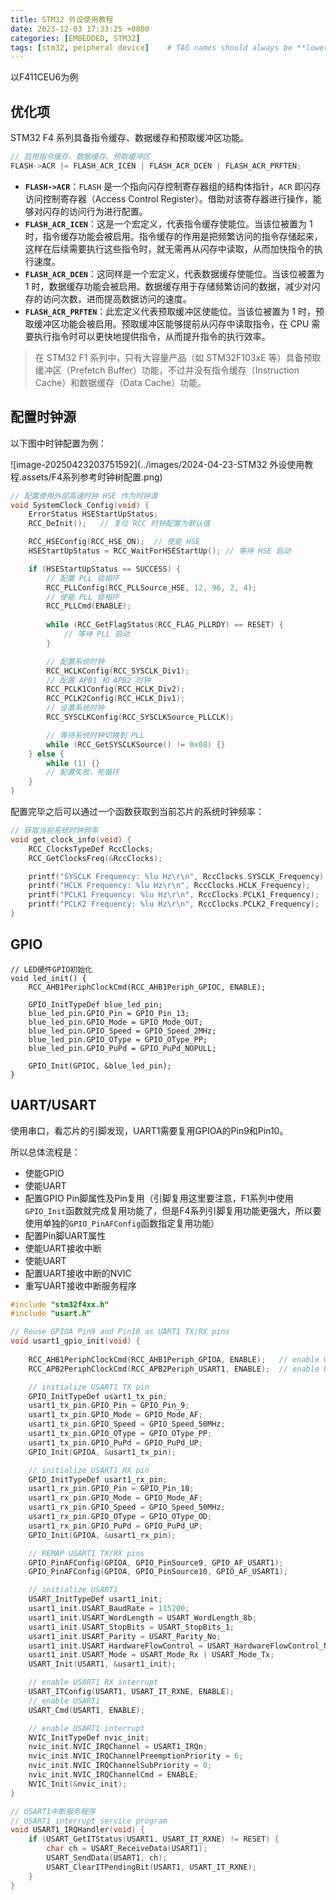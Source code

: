 ```yaml
---
title: STM32 外设使用教程
date: 2023-12-03 17:33:25 +0800
categories: [EMBEDDED, STM32]
tags: [stm32, peipheral device]    # TAG names should always be **lowercase**
---
```


以F411CEU6为例

## 优化项

STM32 F4 系列具备指令缓存、数据缓存和预取缓冲区功能。

``` c
// 启用指令缓存、数据缓存、预取缓冲区
FLASH->ACR |= FLASH_ACR_ICEN | FLASH_ACR_DCEN | FLASH_ACR_PRFTEN;
```

- **`FLASH->ACR`**：`FLASH` 是一个指向闪存控制寄存器组的结构体指针，`ACR` 即闪存访问控制寄存器（Access Control Register）。借助对该寄存器进行操作，能够对闪存的访问行为进行配置。
- **`FLASH_ACR_ICEN`**：这是一个宏定义，代表指令缓存使能位。当该位被置为 1 时，指令缓存功能会被启用。指令缓存的作用是把频繁访问的指令存储起来，这样在后续需要执行这些指令时，就无需再从闪存中读取，从而加快指令的执行速度。
- **`FLASH_ACR_DCEN`**：这同样是一个宏定义，代表数据缓存使能位。当该位被置为 1 时，数据缓存功能会被启用。数据缓存用于存储频繁访问的数据，减少对闪存的访问次数，进而提高数据访问的速度。
- **`FLASH_ACR_PRFTEN`**：此宏定义代表预取缓冲区使能位。当该位被置为 1 时，预取缓冲区功能会被启用。预取缓冲区能够提前从闪存中读取指令，在 CPU 需要执行指令时可以更快地提供指令，从而提升指令的执行效率。

> 在 STM32 F1 系列中，只有大容量产品（如 STM32F103xE 等）具备预取缓冲区（Prefetch Buffer）功能，不过并没有指令缓存（Instruction Cache）和数据缓存（Data Cache）功能。

## 配置时钟源

以下图中时钟配置为例：

![image-20250423203751592](../images/2024-04-23-STM32 外设使用教程.assets/F4系列参考时钟树配置.png)

``` c
// 配置使用外部高速时钟 HSE 作为时钟源
void SystemClock_Config(void) {
	ErrorStatus HSEStartUpStatus;
	RCC_DeInit();	// 复位 RCC 时钟配置为默认值

	RCC_HSEConfig(RCC_HSE_ON);	// 使能 HSE
	HSEStartUpStatus = RCC_WaitForHSEStartUp();	// 等待 HSE 启动

	if (HSEStartUpStatus == SUCCESS) {
		// 配置 PLL 锁相环
		RCC_PLLConfig(RCC_PLLSource_HSE, 12, 96, 2, 4);
		// 使能 PLL 锁相环
		RCC_PLLCmd(ENABLE);
		
		while (RCC_GetFlagStatus(RCC_FLAG_PLLRDY) == RESET) {
			// 等待 PLL 启动
		}

		// 配置系统时钟
		RCC_HCLKConfig(RCC_SYSCLK_Div1);
		// 配置 APB1 和 APB2 时钟
		RCC_PCLK1Config(RCC_HCLK_Div2);
		RCC_PCLK2Config(RCC_HCLK_Div1);
		// 设置系统时钟
		RCC_SYSCLKConfig(RCC_SYSCLKSource_PLLCLK);

		// 等待系统时钟切换到 PLL
		while (RCC_GetSYSCLKSource() != 0x08) {}
	} else {
		while (1) {}
		// 配置失败，死循环
	}
}
```

配置完毕之后可以通过一个函数获取到当前芯片的系统时钟频率：

``` c
// 获取当前系统时钟频率
void get_clock_info(void) {
	RCC_ClocksTypeDef RccClocks;
	RCC_GetClocksFreq(&RccClocks);

	printf("SYSCLK Frequency: %lu Hz\r\n", RccClocks.SYSCLK_Frequency);
	printf("HCLK Frequency: %lu Hz\r\n", RccClocks.HCLK_Frequency);
	printf("PCLK1 Frequency: %lu Hz\r\n", RccClocks.PCLK1_Frequency);
	printf("PCLK2 Frequency: %lu Hz\r\n", RccClocks.PCLK2_Frequency);
}
```

## GPIO

``` 
// LED硬件GPIO初始化
void led_init() {
    RCC_AHB1PeriphClockCmd(RCC_AHB1Periph_GPIOC, ENABLE);

    GPIO_InitTypeDef blue_led_pin;
    blue_led_pin.GPIO_Pin = GPIO_Pin_13;
    blue_led_pin.GPIO_Mode = GPIO_Mode_OUT;
    blue_led_pin.GPIO_Speed = GPIO_Speed_2MHz;
    blue_led_pin.GPIO_OType = GPIO_OType_PP;
    blue_led_pin.GPIO_PuPd = GPIO_PuPd_NOPULL;
    
    GPIO_Init(GPIOC, &blue_led_pin);    
}
```



## UART/USART

使用串口，看芯片的引脚发现，UART1需要复用GPIOA的Pin9和Pin10。

所以总体流程是：

* 使能GPIO
* 使能UART
* 配置GPIO Pin脚属性及Pin复用（引脚复用这里要注意，F1系列中使用`GPIO_Init`函数就完成复用功能了，但是F4系列引脚复用功能更强大，所以要使用单独的`GPIO_PinAFConfig`函数指定复用功能）
* 配置Pin脚UART属性
* 使能UART接收中断
* 使能UART
* 配置UART接收中断的NVIC
* 重写UART接收中断服务程序

``` c
#include "stm32f4xx.h"
#include "usart.h"

// Reuse GPIOA Pin9 and Pin10 as UART1 TX/RX pins
void usart1_gpio_init(void) {
    
    RCC_AHB1PeriphClockCmd(RCC_AHB1Periph_GPIOA, ENABLE);   // enable GPIOA clock
    RCC_APB2PeriphClockCmd(RCC_APB2Periph_USART1, ENABLE);  // enable USART1 clock

    // initialize USART1 TX pin
    GPIO_InitTypeDef usart1_tx_pin;
    usart1_tx_pin.GPIO_Pin = GPIO_Pin_9;
    usart1_tx_pin.GPIO_Mode = GPIO_Mode_AF;
    usart1_tx_pin.GPIO_Speed = GPIO_Speed_50MHz;
    usart1_tx_pin.GPIO_OType = GPIO_OType_PP;
    usart1_tx_pin.GPIO_PuPd = GPIO_PuPd_UP;
    GPIO_Init(GPIOA, &usart1_tx_pin);

    // initialize USART1 RX pin
    GPIO_InitTypeDef usart1_rx_pin;
    usart1_rx_pin.GPIO_Pin = GPIO_Pin_10;
    usart1_rx_pin.GPIO_Mode = GPIO_Mode_AF;
    usart1_rx_pin.GPIO_Speed = GPIO_Speed_50MHz;
    usart1_rx_pin.GPIO_OType = GPIO_OType_OD;
    usart1_rx_pin.GPIO_PuPd = GPIO_PuPd_UP;
    GPIO_Init(GPIOA, &usart1_rx_pin);

    // REMAP USART1 TX/RX pins
    GPIO_PinAFConfig(GPIOA, GPIO_PinSource9, GPIO_AF_USART1);
    GPIO_PinAFConfig(GPIOA, GPIO_PinSource10, GPIO_AF_USART1);

    // initialize USART1
    USART_InitTypeDef usart1_init;
    usart1_init.USART_BaudRate = 115200;
    usart1_init.USART_WordLength = USART_WordLength_8b;
    usart1_init.USART_StopBits = USART_StopBits_1;
    usart1_init.USART_Parity = USART_Parity_No;
    usart1_init.USART_HardwareFlowControl = USART_HardwareFlowControl_None;
    usart1_init.USART_Mode = USART_Mode_Rx | USART_Mode_Tx;
    USART_Init(USART1, &usart1_init);

    // enable USART1 RX interrupt
    USART_ITConfig(USART1, USART_IT_RXNE, ENABLE);
    // enable USART1
    USART_Cmd(USART1, ENABLE);

    // enable USART1 interrupt
    NVIC_InitTypeDef nvic_init;
    nvic_init.NVIC_IRQChannel = USART1_IRQn;
    nvic_init.NVIC_IRQChannelPreemptionPriority = 6;
    nvic_init.NVIC_IRQChannelSubPriority = 0;
    nvic_init.NVIC_IRQChannelCmd = ENABLE;
    NVIC_Init(&nvic_init);
}

// USART1中断服务程序
// USART1 interrupt service program
void USART1_IRQHandler(void) {
    if (USART_GetITStatus(USART1, USART_IT_RXNE) != RESET) {
        char ch = USART_ReceiveData(USART1);
        USART_SendData(USART1, ch);
        USART_ClearITPendingBit(USART1, USART_IT_RXNE);
    }
}
```




